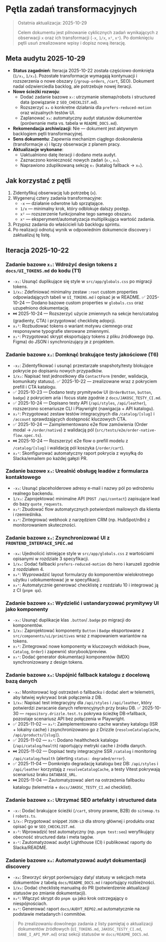 # Pętla zadań transformacyjnych

> Ostatnia aktualizacja: 2025-10-29
>
> Celem dokumentu jest pilnowanie cyklicznych zadań wynikających z obserwacji `x` oraz ich transformacji (`-x`, `1/x`, `x²`, `xˣ`). Po domknięciu pętli usuń zrealizowane wpisy i dopisz nową iterację.

## Meta audytu 2025-10-29
- **Status zagadnień**: Iteracja 2025-10-22 została częściowo domknięta (`1/x₁`, `1/x₂`). Pozostałe transformacje wymagają kontynuacji i rozszerzenia o nowe obszary (`/group-orders`, `/cart`, SEO). Dokument nadal odzwierciedla backlog, ale potrzebuje nowej iteracji.
- **Nowe ścieżki rozwoju**:
  - Dodać zadanie bazowe `x₇`: utrzymanie sitemap/robots i structured data (powiązanie z `SEO_CHECKLIST.md`).
  - Rozszerzyć `x₄` o konkretne działania dla `prefers-reduced-motion` oraz wizualnych testów UI.
  - Zaplanować `x₈`: automatyczny audyt statusów dokumentów (porównanie meta vs. tabela w `README_DOCS.md`).
- **Rekomendacja archiwizacji**: Nie — dokument jest aktywnym backlogiem pętli transformacyjnej.
- **Sens dokumentu**: Zapewnia mechanizm ciągłego doskonalenia (transformacje `x`) i łączy obserwacje z planem pracy.
- **Aktualizacje wykonane**:
  - Uaktualniono datę iteracji i dodano meta audyt.
  - Zaznaczono konieczność nowych zadań (`x₇`, `x₈`).
  - Naprawiono zduplikowaną sekcję `x₅` (katalog fallback → `x₆`).

## Jak korzystać z pętli
1. Zidentyfikuj obserwację lub potrzebę (`x`).
2. Wygeneruj cztery zadania transformacyjne:
   - `-x` — działanie odwrotne lub sprzątające.
   - `1/x` — minimalny krok, który odblokuje dalszy postęp.
   - `x²` — rozszerzenie funkcjonalne tego samego obszaru.
   - `xˣ` — eksperyment/automatyzacja multiplikująca wartość zadania.
3. Przypisz zadania do właścicieli lub backlogu sprintu.
4. Po realizacji odnotuj wynik w odpowiednim dokumencie discovery i zaktualizuj tę listę.

## Iteracja 2025-10-22

### Zadanie bazowe `x₁`: Wdrożyć design tokens z `docs/UI_TOKENS.md` do kodu (T1)
- `-x₁`: Usunąć duplikujące się style w `src/app/globals.css` po migracji tokens.
- `1/x₁`: Zdefiniować minimalny zestaw `:root` custom properties odpowiadających tabeli w `UI_TOKENS.md` i opisać je w README. ✅ 2025-10-24 — Dodano bazowe custom properties w `globals.css` oraz uzupełniono dokumentację.
- ⏭️ 2025-10-24 — Rozszerzyć użycie zmiennych na sekcje hero/catalog (gradienty, CTA) i przygotować checklistę adopcji.
- `x₁²`: Rozbudować tokens o wariant motywu ciemnego oraz responsywne typografie sterowane zmiennymi.
- `x₁ˣ`: Przygotować skrypt eksportujący tokens z pliku źródłowego (np. Figma) do JSON i synchronizujący je z projektem.

### Zadanie bazowe `x₂`: Domknąć brakujące testy jakościowe (T6)
- `-x₂`: Zidentyfikować i usunąć przestarzałe snapshoty/testy blokujące pokrycie po dopisaniu nowych przypadków.
- `1/x₂`: Napisać test jednostkowy dla `ContactForm` (render, walidacja, komunikaty statusu). ✅ 2025-10-22 — zrealizowane wraz z pokryciem prefill i CTA katalogu.
- ✅ 2025-10-23 — Dodano testy prymitywów UI (`OrderButton`, `button`, `badge`) z pokryciem aria i focus state zgodnie z `docs/JAKOSC_TESTY_CI.md`.
- ✅ 2025-10-24 — Dopisano testy API (`/api/styles`, `/api/leather`), rozszerzono scenariusze CLI i Playwright (nawigacja + API katalogu).
- `x₂²`: Przygotować zestaw testów integracyjnych dla `/catalog/[slug]` i `/account` sprawdzających dostępność kluczowych CTA.
- ✅ 2025-10-24 — Zaimplementowano e2e flow zamówienia (Order modal → `/order/native`) z walidacją pól (`src/tests/e2e/order-native-flow.spec.ts`).
- ⏭️ 2025-10-24 — Rozszerzyć e2e flow o prefill modelu z `/catalog/[slug]` i walidację pól koszyka (`/order/cart`).
- `x₂ˣ`: Skonfigurować automatyczny raport pokrycia z wysyłką do Slacka/emailem po każdej gałęzi PR.

### Zadanie bazowe `x₃`: Urealnić obsługę leadów z formularza kontaktowego
- `-x₃`: Usunąć placeholderowe adresy e-mail i nazwy pól po wdrożeniu realnego backendu.
- `1/x₃`: Zaprojektować minimalne API (`POST /api/contact`) zapisujące lead do bazy `quote_requests`.
- `x₃²`: Zbudować flow automatycznych potwierdzeń mailowych dla klienta i rzemieślnika.
- `x₃ˣ`: Zintegrować webhook z narzędziem CRM (np. HubSpot/n8n) z monitorowaniem skuteczności.

### Zadanie bazowe `x₄`: Zsynchronizować UI z `FRONTEND_INTERFACE_SPEC.md`
- `-x₄`: Ujednolicić istniejące style w `src/app/globals.css` z wartościami opisanymi w rozdziale 3 specyfikacji.
- `1/x₄`: Dodać fallbacki `prefers-reduced-motion` do hero i karuzeli zgodnie z rozdziałem 4.
- `x₄²`: Wyprowadzić layout formularzy do komponentów wielokrotnego użytku i udokumentować je w specyfikacji.
- `x₄ˣ`: Automatycznie generować checklistę z rozdziału 10 i integrować ją z CI (`pnpm qa`).

### Zadanie bazowe `x₅`: Wydzielić i ustandaryzować prymitywy UI jako komponenty
- `-x₅`: Usunąć duplikacje klas `.button`/`.badge` po migracji do komponentów.
- `1/x₅`: Zaprojektować komponenty `Button` i `Badge` eksportowane z `src/components/ui/primitives` wraz z mapowaniem wariantów na tokens.
- `x₅²`: Zintegrować nowe komponenty w kluczowych widokach (`Home`, `Catalog`, `Order`) i zapewnić storybook/preview.
- `x₅ˣ`: Dodać generator dokumentacji komponentów (MDX) synchronizowany z design tokens.

### Zadanie bazowe `x₆`: Uspójnić fallback katalogu z docelową bazą danych
- `-x₆`: Monitorować logi ostrzeżeń o fallbacku i dodać alert w telemetrii, aby łatwiej wykrywać brak połączenia z DB.
- `1/x₆`: Napisać test integracyjny dla `/api/styles` i `/api/leather`, który potwierdzi zwracanie danych referencyjnych przy braku DB. ✅ 2025-10-30 — `repository.drizzle.test.ts` pokrywa ścieżkę DB→fallback, pozostaje scenariusz API bez połączenia w Playwright.
- ✅ 2025-11-02 — `x₆²`: Zaimplementowano cache warstwy katalogu (ISR + lokalny cache) i zsynchronizowano go z Drizzle (`resolveCatalogCache`, `/api/products/[slug]`).
- ✅ 2025-11-02 — `x₆ˣ`: Dodano healthcheck katalogu (`/api/catalog/health`) raportujący metryki cache i źródła danych.
- ⏭️ 2025-11-02 — Dopisać testy integracyjne SSR `/catalog` i monitoring `/api/catalog/health` (alerting `status: degraded/error`).
- ✅ 2025-11-04 — Domknięto degradację katalogu bez DB: `/api/styles` i `/api/leather` korzystają z `resolveCatalogCache`, a testy Vitest pokrywają scenariusz braku `DATABASE_URL`.
- ⏭️ 2025-11-04 — Zautomatyzować alert na ostrzeżenia fallbacku katalogu (telemetria + `docs/JAKOSC_TESTY_CI.md` checklist).

### Zadanie bazowe `x₇`: Utrzymać SEO artefakty i structured data
- `-x₇`: Dodać brakujące ścieżki (`/cart`, strony prawne, B2B) do `sitemap.ts` i `robots.ts`.
- `1/x₇`: Przygotować snippet `JSON-LD` dla strony głównej i produktu oraz opisać go w `SEO_CHECKLIST.md`.
- `x₇²`: Wprowadzić test automatyczny (np. `pnpm test:seo`) weryfikujący obecność structured data i meta tagów.
- `x₇ˣ`: Zautomatyzować audyt Lighthouse (CI) i publikować raporty do Slacka/README.

### Zadanie bazowe `x₈`: Automatyzować audyt dokumentacji discovery
- `-x₈`: Stworzyć skrypt porównujący daty/ statusy w sekcjach meta dokumentów z tabelą `docs/README_DOCS.md` i raportujący rozbieżności.
- `1/x₈`: Dodać checklistę manualną do PR (potwierdzenie aktualizacji statusów po zmianie dokumentacji).
- `x₈²`: Włączyć skrypt do `pnpm qa` jako krok ostrzegający o niespójnościach.
- `x₈ˣ`: Generować raport `docs/AUDYT_REPO2.md` automatycznie na podstawie metadanych i commitów.

> Po zrealizowaniu dowolnego zadania z listy pamiętaj o aktualizacji dokumentów źródłowych (`UI_TOKENS.md`, `JAKOSC_TESTY_CI.md`, `DANE_I_API_MVP.md`) oraz sekcji statusów w `docs/README_DOCS.md`.
